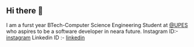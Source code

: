 ## Hi there 👋
I am a furst year BTech-Computer Science Engineering Student at [@UPES]() who aspires to be a software developer in neara future.
Instagram ID:- [instagram](https://www.instagram.com/vanshika_bhutani_11/)
Linkedin ID :- [linkedin](https://www.linkedin.com/in/vanshika-bhutani-ba9607334/)
 
<!--
**VANSHIKA-JPG/VANSHIKA-JPG** is a ✨ _special_ ✨ repository because its `README.md` (this file) appears on your GitHub profile.

Here are some ideas to get you started:

- 🔭 I’m currently working on ...
- 🌱 I’m currently learning ...
- 👯 I’m looking to collaborate on ...
- 🤔 I’m looking for help with ...
- 💬 Ask me about ...
- 📫 How to reach me: ...
- 😄 Pronouns: ...
- ⚡ Fun fact: ...
-->
